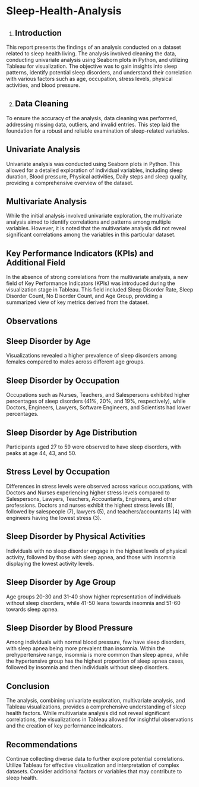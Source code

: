 # Sleep-Health-Analysis

1. ## Introduction
This report presents the findings of an analysis conducted on a dataset related to sleep health living. The analysis involved cleaning the data, conducting univariate analysis using Seaborn plots in Python, and utilizing Tableau for visualization. The objective was to gain insights into sleep patterns, identify potential sleep disorders, and understand their correlation with various factors such as age, occupation, stress levels, physical activities, and blood pressure.

2. ## Data Cleaning
To ensure the accuracy of the analysis, data cleaning was performed, addressing missing data, outliers, and invalid entries. This step laid the foundation for a robust and reliable examination of sleep-related variables.

## Univariate Analysis
Univariate analysis was conducted using Seaborn plots in Python. This allowed for a detailed exploration of individual variables, including sleep duration, Blood pressure, Physical activities, Daily steps and sleep quality, providing a comprehensive overview of the dataset.

## Multivariate Analysis
While the initial analysis involved univariate exploration, the multivariate analysis aimed to identify correlations and patterns among multiple variables. However, it is noted that the multivariate analysis did not reveal significant correlations among the variables in this particular dataset.

## Key Performance Indicators (KPIs) and Additional Field
In the absence of strong correlations from the multivariate analysis, a new field of Key Performance Indicators (KPIs) was introduced during the visualization stage in Tableau. This field included Sleep Disorder Rate, Sleep Disorder Count, No Disorder Count, and Age Group, providing a summarized view of key metrics derived from the dataset.

## Observations
## Sleep Disorder by Age
Visualizations revealed a higher prevalence of sleep disorders among females compared to males across different age groups.

## Sleep Disorder by Occupation
Occupations such as Nurses, Teachers, and Salespersons exhibited higher percentages of sleep disorders (41%, 20%, and 19%, respectively), while Doctors, Engineers, Lawyers, Software Engineers, and Scientists had lower percentages.

## Sleep Disorder by Age Distribution
Participants aged 27 to 59 were observed to have sleep disorders, with peaks at age 44, 43, and 50.

## Stress Level by Occupation
Differences in stress levels were observed across various occupations, with Doctors and Nurses experiencing higher stress levels compared to Salespersons, Lawyers, Teachers, Accountants, Engineers, and other professions. Doctors and nurses exhibit the highest stress levels (8), followed by salespeople (7), lawyers (5), and teachers/accountants (4) with engineers having the lowest stress (3).

## Sleep Disorder by Physical Activities
Individuals with no sleep disorder engage in the highest levels of physical activity, followed by those with sleep apnea, and those with insomnia displaying the lowest activity levels. 

## Sleep Disorder by Age Group
Age groups 20-30 and 31-40 show higher representation of individuals without sleep disorders, while 41-50 leans towards insomnia and 51-60 towards sleep apnea.

## Sleep Disorder by Blood Pressure
Among individuals with normal blood pressure, few have sleep disorders, with sleep apnea being more prevalent than insomnia. Within the prehypertensive range, insomnia is more common than sleep apnea, while the hypertensive group has the highest proportion of sleep apnea cases, followed by insomnia and then individuals without sleep disorders.

## Conclusion
The analysis, combining univariate exploration, multivariate analysis, and Tableau visualizations, provides a comprehensive understanding of sleep health factors. While multivariate analysis did not reveal significant correlations, the visualizations in Tableau allowed for insightful observations and the creation of key performance indicators.

## Recommendations
Continue collecting diverse data to further explore potential correlations.
Utilize Tableau for effective visualization and interpretation of complex datasets.
Consider additional factors or variables that may contribute to sleep health.
